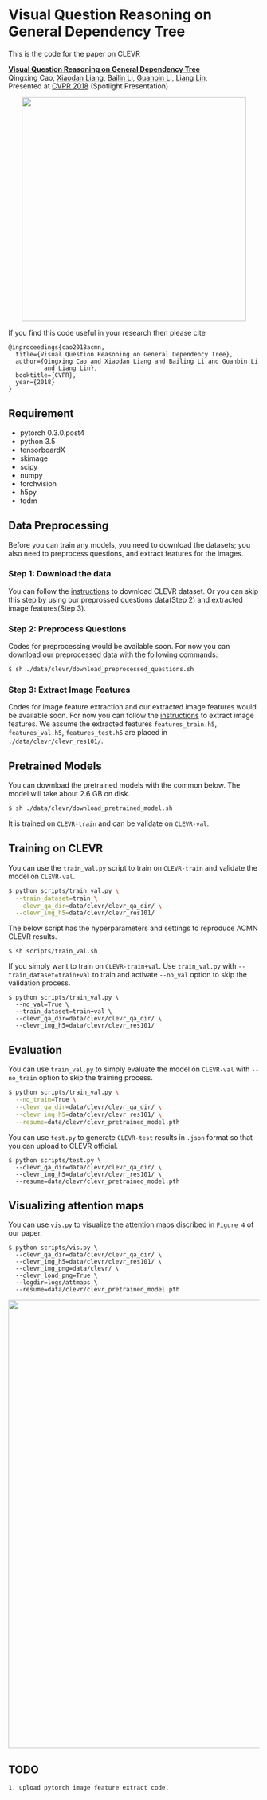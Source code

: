 # Visual Question Reasoning on General Dependency Tree

This is the code for the paper on CLEVR

 **<a href="https://arxiv.org/abs/1804.00105">Visual Question Reasoning on General Dependency Tree</a>**
 <br>
Qingxing Cao,
 <a href='https://www.cs.cmu.edu/~xiaodan1/'>Xiaodan Liang</a>,
 <a href='https://bezorro.github.io/'>Bailin Li</a>,
 <a href='https://sites.google.com/site/ligb86/home/'>Guanbin Li</a>,
 <a href='http://www.linliang.net/'>Liang Lin</a>,
 <br>
 Presented at [CVPR 2018](http://cvpr2018.thecvf.com/) (Spotlight Presentation)

 <div align="center">
  <img src="https://github.com/bezorro/ACMN-Pytorch/blob/master/img/introduction.png" width="450px">
</div>

If you find this code useful in your research then please cite

```
@inproceedings{cao2018acmn,
  title={Visual Question Reasoning on General Dependency Tree},
  author={Qingxing Cao and Xiaodan Liang and Bailing Li and Guanbin Li
          and Liang Lin},
  booktitle={CVPR},
  year={2018}
}
```

## Requirement
  * pytorch 0.3.0.post4
  * python 3.5
  * tensorboardX
  * skimage
  * scipy
  * numpy
  * torchvision
  * h5py
  * tqdm

## Data Preprocessing
Before you can train any models, you need to download the datasets; you also need to preprocess questions, and extract features for the images.

### Step 1: Download the data
You can follow the [instructions](https://github.com/jcjohnson/clevr-iep/blob/master/TRAINING.md) to download CLEVR dataset. Or you can skip this step by using our preprossed questions data(Step 2) and extracted image features(Step 3).

### Step 2: Preprocess Questions
Codes for preprocessing would be available soon. For now you can download our preprocessed data with the following commands:
```sh
$ sh ./data/clevr/download_preprocessed_questions.sh
```

### Step 3: Extract Image Features
Codes for image feature extraction and our extracted image features would be available soon. For now you can follow the [instructions](https://github.com/jcjohnson/clevr-iep/blob/master/TRAINING.md) to extract image features.
We assume the extracted features `features_train.h5`, `features_val.h5`, `features_test.h5` are placed in `./data/clevr/clevr_res101/`.

## Pretrained Models
You can download the pretrained models with the common below. The model will take about 2.6 GB on disk.
```sh
$ sh ./data/clevr/download_pretrained_model.sh
```
It is trained on `CLEVR-train` and can be validate on `CLEVR-val`.


## Training on CLEVR
You can use the `train_val.py` script to train on `CLEVR-train` and validate the model on `CLEVR-val`.
```sh
$ python scripts/train_val.py \
  --train_dataset=train \
  --clevr_qa_dir=data/clevr/clevr_qa_dir/ \
  --clevr_img_h5=data/clevr/clevr_res101/
```
The below script has the hyperparameters and settings to reproduce ACMN CLEVR results.
```
$ sh scripts/train_val.sh
```
If you simply want to train on `CLEVR-train+val`.
Use `train_val.py` with `--train_dataset=train+val` to train and activate `--no_val` option to skip the validation process.
```
$ python scripts/train_val.py \
  --no_val=True \
  --train_dataset=train+val \
  --clevr_qa_dir=data/clevr/clevr_qa_dir/ \
  --clevr_img_h5=data/clevr/clevr_res101/
```

## Evaluation
You can use `train_val.py` to simply evaluate the model on `CLEVR-val` with `--no_train` option to skip the training process.
```sh
$ python scripts/train_val.py \
  --no_train=True \
  --clevr_qa_dir=data/clevr/clevr_qa_dir/ \
  --clevr_img_h5=data/clevr/clevr_res101/ \
  --resume=data/clevr/clevr_pretrained_model.pth
```
You can use `test.py` to generate `CLEVR-test` results in `.json` format so that you can upload to CLEVR official.
```
$ python scripts/test.py \
  --clevr_qa_dir=data/clevr/clevr_qa_dir/ \
  --clevr_img_h5=data/clevr/clevr_res101/ \
  --resume=data/clevr/clevr_pretrained_model.pth
```

## Visualizing attention maps
You can use `vis.py` to visualize the attention maps discribed in `Figure 4` of our paper.
```
$ python scripts/vis.py \
  --clevr_qa_dir=data/clevr/clevr_qa_dir/ \
  --clevr_img_h5=data/clevr/clevr_res101/ \
  --clevr_img_png=data/clevr/ \
  --clevr_load_png=True \
  --logdir=logs/attmaps \
  --resume=data/clevr/clevr_pretrained_model.pth
```
<div align="center">
  <img src="https://github.com/bezorro/ACMN-Pytorch/blob/master/img/demo.png" width="900px">
</div>

## TODO
```
1. upload pytorch image feature extract code.
```
